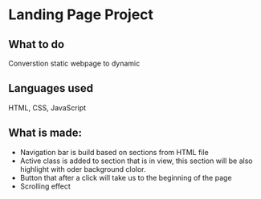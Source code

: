 # Landing Page Project

## What to do

Converstion static webpage to dynamic

## Languages used

HTML, CSS, JavaScript

## What is made:

- Navigation bar is build based on sections from HTML file
- Active class is added to section that is in view, this section will be also highlight with oder background clolor.
- Button that after a click will take us to the beginning of the page
- Scrolling effect
